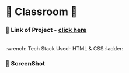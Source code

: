 # :closed_book: Classroom  :pushpin:
### :paperclip: Link of Project - [click here](classroomproject.vercel.app)
<br>
:wrench: Tech Stack Used- HTML & CSS	:ladder:

<br>

### :camera_flash: ScreenShot

